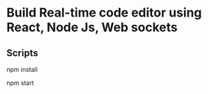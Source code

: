 
# Build Real-time code editor using React, Node Js, Web sockets

## Scripts

npm install

npm start
